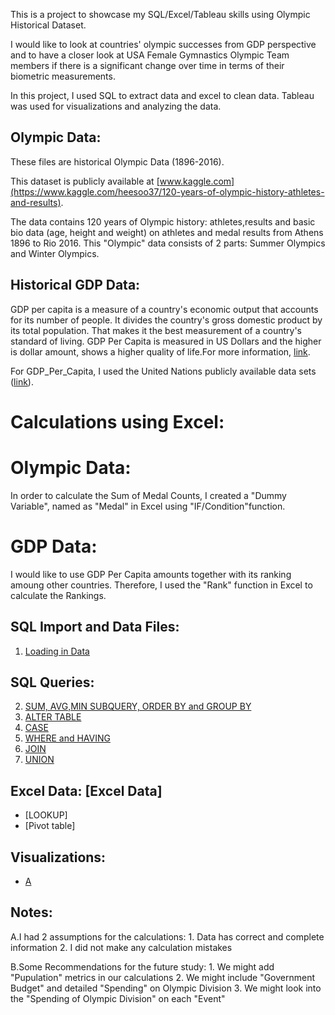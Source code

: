 This is a project to showcase my SQL/Excel/Tableau skills using Olympic Historical Dataset. 

I would like to look at countries' olympic successes from GDP perspective and to have a closer look at USA Female Gymnastics Olympic Team members if there is a significant change over time in terms of their biometric measurements.

In this project, I used SQL to extract data and excel to clean data. Tableau was used for visualizations and analyzing the data.

## Olympic Data:  
These files are historical Olympic Data (1896-2016).

This dataset is publicly available at [www.kaggle.com](https://www.kaggle.com/heesoo37/120-years-of-olympic-history-athletes-and-results).

The data contains 120 years of Olympic history: athletes,results and basic bio data (age, height and weight) on athletes and medal results from Athens 1896 to Rio 2016. This "Olympic" data consists of 2 parts: Summer Olympics and Winter Olympics.

## Historical GDP Data: 
GDP per capita is a measure of a country's economic output that accounts for its number of people. It divides the country's gross domestic product by its total population. That makes it the best measurement of a country's standard of living. GDP Per Capita is measured in US Dollars and the higher is dollar amount, shows a higher quality of life.For more information, [link](https://www.google.com/search?ei=sU88XMuTOtrC0PEP__WG0AU&q=gdp+per+capita+definition&oq=gdp+per+capita+&gs_l=psy-ab.1.0.0i67l7j0j0i67l2.13402.13402..15110...0.0..0.82.82.1......0....1..gws-wiz.......0i71.NSd4EQsxHEg).

For GDP_Per_Capita, I used the United Nations publicly available data sets ([link](https://www.un.org/en/development/desa/population/publications/database/index.shtml)).

# Calculations using Excel:
# Olympic Data: 
In order to calculate the Sum of Medal Counts, I created a "Dummy Variable", named as "Medal" in Excel using "IF/Condition"function.
# GDP Data:
I would like to use GDP Per Capita amounts together with its ranking amoung other countries. Therefore, I used the "Rank" function in Excel to calculate the Rankings.


## SQL Import and Data Files:

1. [Loading in Data](https://github.com/culhaci/Project/blob/master/Loading%20Data)

## SQL Queries: 

2. [SUM, AVG,MIN SUBQUERY, ORDER BY and GROUP BY](https://github.com/culhaci/Project/blob/master/SUM%2C%20AVG%2CMIN%2C%20SUBQUERY%2C%20ORDER%20BY%20and%20GROUP%20BY)
3. [ALTER TABLE](https://github.com/culhaci/Project/blob/master/ALTER%20TABLE)
4. [CASE](https://github.com/culhaci/Project/blob/master/Loading%20Data)
5. [WHERE and HAVING](https://github.com/culhaci/Project/blob/master/WHERE%20AND%20HAVING)
6. [JOIN](https://github.com/culhaci/Project/blob/master/JOIN)
7. [UNION](https://github.com/culhaci/Project/blob/master/UNION)


## Excel Data: [Excel Data]

* [LOOKUP] 
* [Pivot table] 


## Visualizations: 

* [A](https://public.tableau.com/profile/aydin.culhaci#!/vizhome/Olympics_214/Dash5-USAFemaleGymnasticTeam?publish=yes)

## Notes:
 A.I had 2 assumptions for the calculations:
     1. Data has correct and complete information
     2. I did not make any calculation mistakes
  
 B.Some Recommendations for the future study:
     1. We might add "Pupulation" metrics in our calculations
     2. We might include "Government Budget" and detailed "Spending" on Olympic Division
     3. We might look into the "Spending of Olympic Division" on each "Event"
     
  


